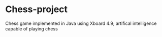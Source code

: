 # Chess-project
Chess game implemented in Java using Xboard 4.9; artifical intelligence capable of playing chess
